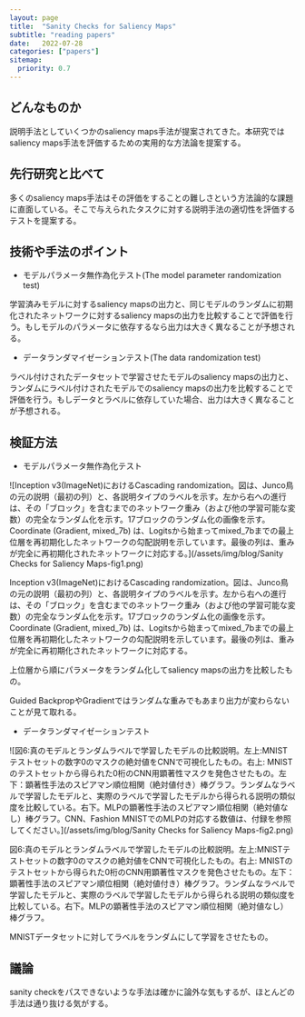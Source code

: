 ```yaml
---
layout: page
title:  "Sanity Checks for Saliency Maps"
subtitle: "reading papers"
date:   2022-07-28
categories: ["papers"]
sitemap:
  priority: 0.7
---
```


## どんなものか

説明手法としていくつかのsaliency maps手法が提案されてきた。本研究ではsaliency maps手法を評価するための実用的な方法論を提案する。

## 先行研究と比べて

多くのsaliency maps手法はその評価をすることの難しさという方法論的な課題に直面している。そこで与えられたタスクに対する説明手法の適切性を評価するテストを提案する。

## 技術や手法のポイント

- モデルパラメータ無作為化テスト(The model parameter randomization test)

学習済みモデルに対するsaliency mapsの出力と、同じモデルのランダムに初期化されたネットワークに対するsaliency mapsの出力を比較することで評価を行う。もしモデルのパラメータに依存するなら出力は大きく異なることが予想される。

- データランダマイゼーションテスト(The data randomization test)

ラベル付けされたデータセットで学習させたモデルのsaliency mapsの出力と、ランダムにラベル付けされたモデルでのsaliency mapsの出力を比較することで評価を行う。もしデータとラベルに依存していた場合、出力は大きく異なることが予想される。

## 検証方法

- モデルパラメータ無作為化テスト

![Inception v3(ImageNet)におけるCascading randomization。図は、Junco鳥の元の説明（最初の列）と、各説明タイプのラベルを示す。左から右への進行は、その「ブロック」を含むまでのネットワーク重み（および他の学習可能な変数）の完全なランダム化を示す。17ブロックのランダム化の画像を示す。Coordinate (Gradient, mixed_7b) は、Logitsから始まってmixed_7bまでの最上位層を再初期化したネットワークの勾配説明を示しています。最後の列は、重みが完全に再初期化されたネットワークに対応する。](/assets/img/blog/Sanity Checks for Saliency Maps-fig1.png)

Inception v3(ImageNet)におけるCascading randomization。図は、Junco鳥の元の説明（最初の列）と、各説明タイプのラベルを示す。左から右への進行は、その「ブロック」を含むまでのネットワーク重み（および他の学習可能な変数）の完全なランダム化を示す。17ブロックのランダム化の画像を示す。Coordinate (Gradient, mixed_7b) は、Logitsから始まってmixed_7bまでの最上位層を再初期化したネットワークの勾配説明を示しています。最後の列は、重みが完全に再初期化されたネットワークに対応する。

上位層から順にパラメータをランダム化してsaliency mapsの出力を比較したもの。

Guided BackpropやGradientではランダムな重みでもあまり出力が変わらないことが見て取れる。

- データランダマイゼーションテスト

![図6:真のモデルとランダムラベルで学習したモデルの比較説明。左上:MNISTテストセットの数字0のマスクの絶対値をCNNで可視化したもの。右上: MNISTのテストセットから得られた0桁のCNN用顕著性マスクを発色させたもの。左下：顕著性手法のスピアマン順位相関（絶対値付き）棒グラフ。ランダムなラベルで学習したモデルと、実際のラベルで学習したモデルから得られる説明の類似度を比較している。右下。MLPの顕著性手法のスピアマン順位相関（絶対値なし）棒グラフ。CNN、Fashion MNISTでのMLPの対応する数値は、付録を参照してください。](/assets/img/blog/Sanity Checks for Saliency Maps-fig2.png)

図6:真のモデルとランダムラベルで学習したモデルの比較説明。左上:MNISTテストセットの数字0のマスクの絶対値をCNNで可視化したもの。右上: MNISTのテストセットから得られた0桁のCNN用顕著性マスクを発色させたもの。左下：顕著性手法のスピアマン順位相関（絶対値付き）棒グラフ。ランダムなラベルで学習したモデルと、実際のラベルで学習したモデルから得られる説明の類似度を比較している。右下。MLPの顕著性手法のスピアマン順位相関（絶対値なし）棒グラフ。

MNISTデータセットに対してラベルをランダムにして学習をさせたもの。

## 議論

sanity checkをパスできないような手法は確かに論外な気もするが、ほとんどの手法は通り抜ける気がする。